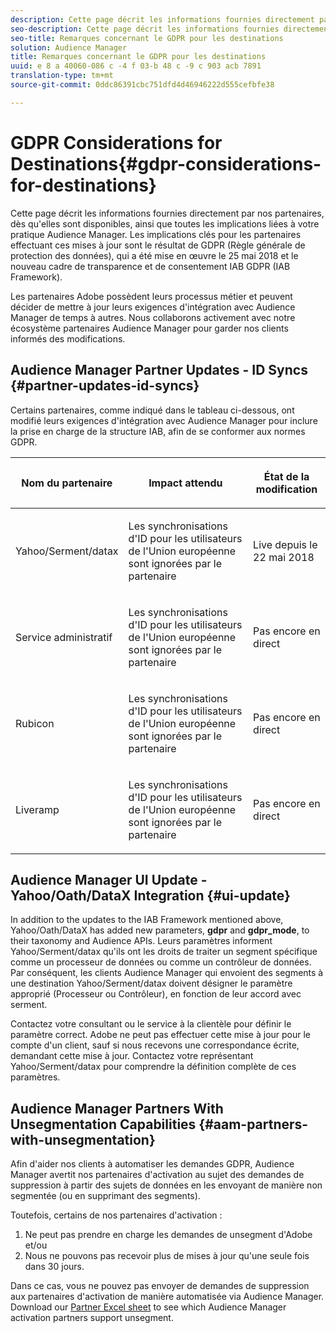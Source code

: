 ```yaml
---
description: Cette page décrit les informations fournies directement par nos partenaires, dès qu'elles sont disponibles, ainsi que toutes les implications liées à votre pratique Audience Manager. Les implications clés pour les partenaires effectuant ces mises à jour sont le résultat de GDPR (Règle générale de protection des données), qui a été mise en œuvre le 25 mai 2018 et le nouveau cadre de transparence et de consentement IAB GDPR (IAB Framework).
seo-description: Cette page décrit les informations fournies directement par nos partenaires, dès qu'elles sont disponibles, ainsi que toutes les implications liées à votre pratique Audience Manager. Les implications clés pour les partenaires effectuant ces mises à jour sont le résultat de GDPR (Règle générale de protection des données), qui a été mise en œuvre le 25 mai 2018 et le nouveau cadre de transparence et de consentement IAB GDPR (IAB Framework).
seo-title: Remarques concernant le GDPR pour les destinations
solution: Audience Manager
title: Remarques concernant le GDPR pour les destinations
uuid: e 8 a 40060-086 c -4 f 03-b 48 c -9 c 903 acb 7891
translation-type: tm+mt
source-git-commit: 0ddc86391cbc751dfd4d46946222d555cefbfe38

---
```



# GDPR Considerations for Destinations{#gdpr-considerations-for-destinations}

Cette page décrit les informations fournies directement par nos partenaires, dès qu&#39;elles sont disponibles, ainsi que toutes les implications liées à votre pratique Audience Manager. Les implications clés pour les partenaires effectuant ces mises à jour sont le résultat de GDPR (Règle générale de protection des données), qui a été mise en œuvre le 25 mai 2018 et le nouveau cadre de transparence et de consentement IAB GDPR (IAB Framework).

Les partenaires Adobe possèdent leurs processus métier et peuvent décider de mettre à jour leurs exigences d&#39;intégration avec Audience Manager de temps à autres. Nous collaborons activement avec notre écosystème partenaires Audience Manager pour garder nos clients informés des modifications.

## Audience Manager Partner Updates - ID Syncs {#partner-updates-id-syncs}

Certains partenaires, comme indiqué dans le tableau ci-dessous, ont modifié leurs exigences d&#39;intégration avec Audience Manager pour inclure la prise en charge de la structure IAB, afin de se conformer aux normes GDPR.

<table id="table_335A470D4F10434E9CF587089FB54B0C"> 
 <thead> 
  <tr> 
   <th colname="col1" class="entry"> <p>Nom du partenaire </p> </th> 
   <th colname="col2" class="entry"> <p>Impact attendu </p> </th> 
   <th colname="col3" class="entry"> <p>État de la modification </p> </th> 
  </tr>
 </thead>
 <tbody> 
  <tr> 
   <td colname="col1"> <p>Yahoo/Serment/datax </p> </td> 
   <td colname="col2"> <p>Les synchronisations d'ID pour les utilisateurs de l'Union européenne sont ignorées par le partenaire </p> </td> 
   <td colname="col3"> <p>Live depuis le 22 mai 2018 </p> </td> 
  </tr> 
  <tr> 
   <td colname="col1"> <p>Service administratif </p> </td> 
   <td colname="col2"> <p>Les synchronisations d'ID pour les utilisateurs de l'Union européenne sont ignorées par le partenaire </p> </td> 
   <td colname="col3"> <p>Pas encore en direct </p> </td> 
  </tr> 
  <tr> 
   <td colname="col1"> <p>Rubicon </p> </td> 
   <td colname="col2"> <p>Les synchronisations d'ID pour les utilisateurs de l'Union européenne sont ignorées par le partenaire </p> </td> 
   <td colname="col3"> <p>Pas encore en direct </p> </td> 
  </tr> 
  <tr> 
   <td colname="col1"> <p>Liveramp </p> </td> 
   <td colname="col2"> <p>Les synchronisations d'ID pour les utilisateurs de l'Union européenne sont ignorées par le partenaire </p> </td> 
   <td colname="col3"> <p>Pas encore en direct </p> </td> 
  </tr> 
 </tbody> 
</table>

## Audience Manager UI Update - Yahoo/Oath/DataX Integration {#ui-update}

In addition to the updates to the IAB Framework mentioned above, Yahoo/Oath/DataX has added new parameters, **gdpr** and **gdpr_mode**, to their taxonomy and Audience APIs. Leurs paramètres informent Yahoo/Serment/datax qu&#39;ils ont les droits de traiter un segment spécifique comme un processeur de données ou comme un contrôleur de données. Par conséquent, les clients Audience Manager qui envoient des segments à une destination Yahoo/Serment/datax doivent désigner le paramètre approprié (Processeur ou Contrôleur), en fonction de leur accord avec serment.

Contactez votre consultant ou le service à la clientèle pour définir le paramètre correct. Adobe ne peut pas effectuer cette mise à jour pour le compte d&#39;un client, sauf si nous recevons une correspondance écrite, demandant cette mise à jour. Contactez votre représentant Yahoo/Serment/datax pour comprendre la définition complète de ces paramètres.

## Audience Manager Partners With Unsegmentation Capabilities {#aam-partners-with-unsegmentation}

Afin d&#39;aider nos clients à automatiser les demandes GDPR, Audience Manager avertit nos partenaires d&#39;activation au sujet des demandes de suppression à partir des sujets de données en les envoyant de manière non segmentée (ou en supprimant des segments).

Toutefois, certains de nos partenaires d&#39;activation :

1. Ne peut pas prendre en charge les demandes de unsegment d&#39;Adobe et/ou
1. Nous ne pouvons pas recevoir plus de mises à jour qu&#39;une seule fois dans 30 jours.

Dans ce cas, vous ne pouvez pas envoyer de demandes de suppression aux partenaires d&#39;activation de manière automatisée via Audience Manager. Download our [Partner Excel sheet](/help/using/overview/aam-gdpr/assets/AAM-Partners-March2019.xlsx) to see which Audience Manager activation partners support unsegment.
